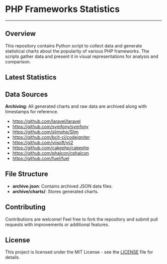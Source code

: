 # PHP Frameworks Statistics

---

## Overview
This repository contains Python script to collect data and generate statistical charts about the popularity of various PHP frameworks. The scripts gather data and present it in visual representations for analysis and comparison.

## Latest Statistics


## Data Sources
**Archiving**: All generated charts and raw data are archived along with timestamps for reference.
- https://github.com/laravel/laravel
- https://github.com/symfony/symfony
- https://github.com/slimphp/Slim
- https://github.com/bcit-ci/codeigniter
- https://github.com/yiisoft/yii2
- https://github.com/cakephp/cakephp
- https://github.com/phalcon/cphalcon
- https://github.com/fuel/fuel

## File Structure
- **archive.json**: Contains archived JSON data files.
- **archive/charts/**: Stores generated charts.

## Contributing
Contributions are welcome! Feel free to fork the repository and submit pull requests with improvements or additional features.

## License
This project is licensed under the MIT License - see the [LICENSE](LICENSE) file for details.

